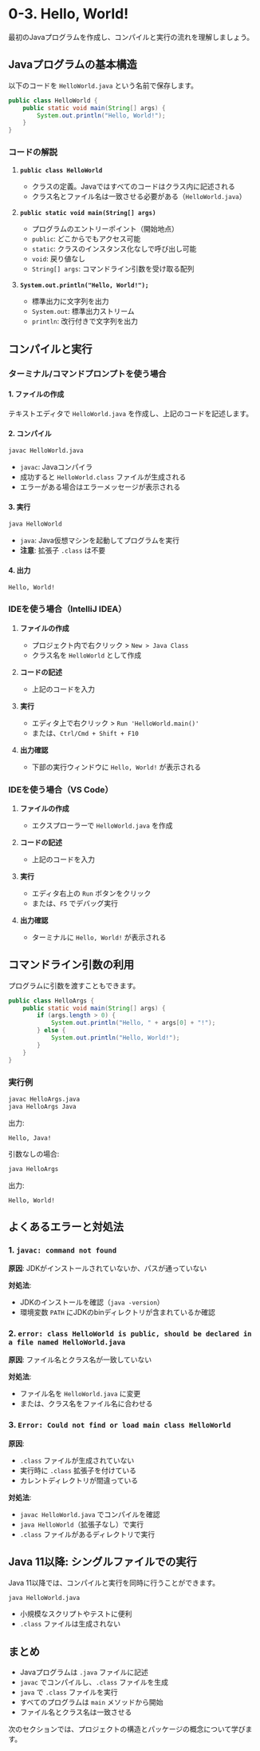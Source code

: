 # 0-3. Hello, World!

最初のJavaプログラムを作成し、コンパイルと実行の流れを理解しましょう。

## Javaプログラムの基本構造

以下のコードを `HelloWorld.java` という名前で保存します。

```java
public class HelloWorld {
    public static void main(String[] args) {
        System.out.println("Hello, World!");
    }
}
```

### コードの解説

1. **`public class HelloWorld`**
   - クラスの定義。Javaではすべてのコードはクラス内に記述される
   - クラス名とファイル名は一致させる必要がある（`HelloWorld.java`）

2. **`public static void main(String[] args)`**
   - プログラムのエントリーポイント（開始地点）
   - `public`: どこからでもアクセス可能
   - `static`: クラスのインスタンス化なしで呼び出し可能
   - `void`: 戻り値なし
   - `String[] args`: コマンドライン引数を受け取る配列

3. **`System.out.println("Hello, World!");`**
   - 標準出力に文字列を出力
   - `System.out`: 標準出力ストリーム
   - `println`: 改行付きで文字列を出力

## コンパイルと実行

### ターミナル/コマンドプロンプトを使う場合

#### 1. ファイルの作成

テキストエディタで `HelloWorld.java` を作成し、上記のコードを記述します。

#### 2. コンパイル

```bash
javac HelloWorld.java
```

- `javac`: Javaコンパイラ
- 成功すると `HelloWorld.class` ファイルが生成される
- エラーがある場合はエラーメッセージが表示される

#### 3. 実行

```bash
java HelloWorld
```

- `java`: Java仮想マシンを起動してプログラムを実行
- **注意**: 拡張子 `.class` は不要

#### 4. 出力

```
Hello, World!
```

### IDEを使う場合（IntelliJ IDEA）

1. **ファイルの作成**
   - プロジェクト内で右クリック > `New > Java Class`
   - クラス名を `HelloWorld` として作成

2. **コードの記述**
   - 上記のコードを入力

3. **実行**
   - エディタ上で右クリック > `Run 'HelloWorld.main()'`
   - または、`Ctrl/Cmd + Shift + F10`

4. **出力確認**
   - 下部の実行ウィンドウに `Hello, World!` が表示される

### IDEを使う場合（VS Code）

1. **ファイルの作成**
   - エクスプローラーで `HelloWorld.java` を作成

2. **コードの記述**
   - 上記のコードを入力

3. **実行**
   - エディタ右上の `Run` ボタンをクリック
   - または、`F5` でデバッグ実行

4. **出力確認**
   - ターミナルに `Hello, World!` が表示される

## コマンドライン引数の利用

プログラムに引数を渡すこともできます。

```java
public class HelloArgs {
    public static void main(String[] args) {
        if (args.length > 0) {
            System.out.println("Hello, " + args[0] + "!");
        } else {
            System.out.println("Hello, World!");
        }
    }
}
```

### 実行例

```bash
javac HelloArgs.java
java HelloArgs Java
```

出力:
```
Hello, Java!
```

引数なしの場合:
```bash
java HelloArgs
```

出力:
```
Hello, World!
```

## よくあるエラーと対処法

### 1. `javac: command not found`

**原因**: JDKがインストールされていないか、パスが通っていない

**対処法**:
- JDKのインストールを確認（`java -version`）
- 環境変数 `PATH` にJDKのbinディレクトリが含まれているか確認

### 2. `error: class HelloWorld is public, should be declared in a file named HelloWorld.java`

**原因**: ファイル名とクラス名が一致していない

**対処法**:
- ファイル名を `HelloWorld.java` に変更
- または、クラス名をファイル名に合わせる

### 3. `Error: Could not find or load main class HelloWorld`

**原因**:
- `.class` ファイルが生成されていない
- 実行時に `.class` 拡張子を付けている
- カレントディレクトリが間違っている

**対処法**:
- `javac HelloWorld.java` でコンパイルを確認
- `java HelloWorld`（拡張子なし）で実行
- `.class` ファイルがあるディレクトリで実行

## Java 11以降: シングルファイルでの実行

Java 11以降では、コンパイルと実行を同時に行うことができます。

```bash
java HelloWorld.java
```

- 小規模なスクリプトやテストに便利
- `.class` ファイルは生成されない

## まとめ

- Javaプログラムは `.java` ファイルに記述
- `javac` でコンパイルし、`.class` ファイルを生成
- `java` で `.class` ファイルを実行
- すべてのプログラムは `main` メソッドから開始
- ファイル名とクラス名は一致させる

次のセクションでは、プロジェクトの構造とパッケージの概念について学びます。

